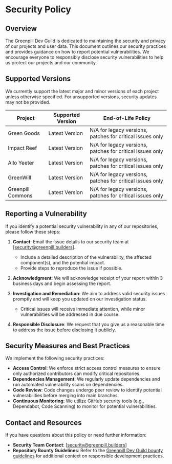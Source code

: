 # Security Policy

## Overview

The Greenpill Dev Guild is dedicated to maintaining the security and privacy of our projects and user data. This document outlines our security practices and provides guidance on how to report potential vulnerabilities. We encourage everyone to responsibly disclose security vulnerabilities to help us protect our projects and our community.

## Supported Versions

We currently support the latest major and minor versions of each project unless otherwise specified. For unsupported versions, security updates may not be provided.

| Project          | Supported Version | End-of-Life Policy |
| ---------------- | ----------------- | ------------------- |
| Green Goods  | Latest Version   | N/A for legacy versions, patches for critical issues only |
| Impact Reef  | Latest Version   | N/A for legacy versions, patches for critical issues only |
| Allo Yeeter | Latest Version   | N/A for legacy versions, patches for critical issues only |
| GreenWill  | Latest Version   | N/A for legacy versions, patches for critical issues only |
| Greenpill Commons  | Latest Version   | N/A for legacy versions, patches for critical issues only |

## Reporting a Vulnerability

If you identify a potential security vulnerability in any of our repositories, please follow these steps:

1. **Contact**: Email the issue details to our security team at [security@greenpill.builders].
   - Include a detailed description of the vulnerability, the affected component(s), and the potential impact.
   - Provide steps to reproduce the issue if possible.

2. **Acknowledgment**: We will acknowledge receipt of your report within 3 business days and begin assessing the report.

3. **Investigation and Remediation**: We aim to address valid security issues promptly and will keep you updated on our investigation status.
   - Critical issues will receive immediate attention, while minor vulnerabilities will be addressed in due course.

4. **Responsible Disclosure**: We request that you give us a reasonable time to address the issue before disclosing it publicly.

## Security Measures and Best Practices

We implement the following security practices:

- **Access Control**: We enforce strict access control measures to ensure only authorized contributors can modify critical repositories.
- **Dependencies Management**: We regularly update dependencies and run automated vulnerability scans on dependencies.
- **Code Review**: Code changes undergo peer review to identify potential vulnerabilities before merging into main branches.
- **Continuous Monitoring**: We utilize GitHub security tools (e.g., Dependabot, Code Scanning) to monitor for potential vulnerabilities.

## Contact and Resources

If you have questions about this policy or need further information:

- **Security Team Contact**: [security@greenpill.builders]
- **Repository Bounty Guidelines**: Refer to the [Greenpill Dev Guild bounty guidelines](https://app.charmverse.io/greenpill-dev-guild/bounty-guide-7922917475786406) for additional context on responsible development practices.

